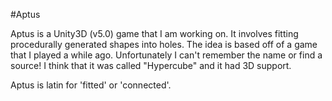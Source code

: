 #Aptus

Aptus is a Unity3D (v5.0) game that I am working on. It involves fitting procedurally generated shapes into holes. The idea is based
off of a game that I played a while ago. Unfortunately I can't remember the name or find a source! I think that it was called "Hypercube"
and it had 3D support.

Aptus is latin for 'fitted' or 'connected'.

